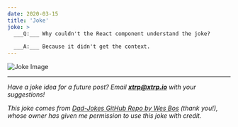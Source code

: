 ```yaml
---
date: 2020-03-15
title: 'Joke'
joke: >
  ___Q:___ Why couldn't the React component understand the joke?
  
  ___A:___ Because it didn't get the context.
---
```


![Joke Image](https://private.xtrp.io/projects/DailyDeveloperJokes/public_image_server/images/5e12596739999.png)

---
*Have a joke idea for a future post? Email **[xtrp@xtrp.io](mailto:xtrp@xtrp.io)** with your suggestions!*

*This joke comes from [Dad-Jokes GitHub Repo by Wes Bos](https://github.com/wesbos/dad-jokes) (thank you!), whose owner has given me permission to use this joke with credit.*

<!-- 
Joke text:
**Q:** Why couldn't the React component understand the joke?

**A:** Because it didn't get the context.
 -->

